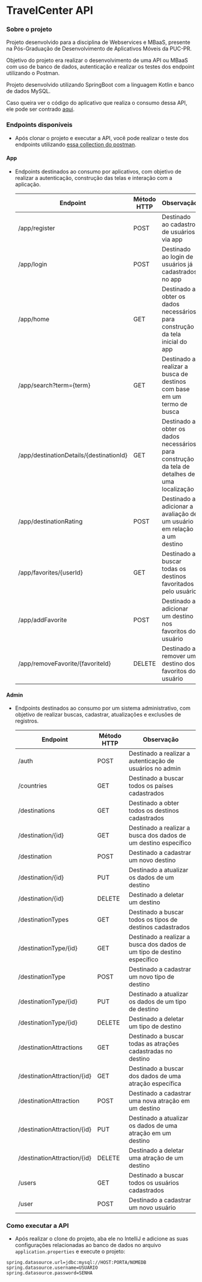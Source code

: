 # TravelCenter API

### Sobre o projeto

Projeto desenvolvido para a disciplina de Webservices e MBaaS, presente na Pós-Graduação de Desenvolvimento de Aplicativos Móveis da PUC-PR.

Objetivo do projeto era realizar o desenvolvimento de uma API ou MBaaS com uso de banco de dados, autenticação e realizar os testes dos endpoint utilizando o Postman.

Projeto desenvolvido utilizando SpringBoot com a linguagem Kotlin e banco de dados MySQL.

Caso queira ver o código do aplicativo que realiza o consumo dessa API, ele pode ser contrado [aqui](https://github.com/emanuelgalvao/travelcenter-ios).

### Endpoints disponíveis

- Após clonar o projeto e executar a API, você pode realizar o teste dos endpoints utilizando [essa collection do postman](https://github.com/emanuelgalvao/travelcenter-api/blob/main/readme/travelcenter.postman_collection.json).

#### App

- Endpoints destinados ao consumo por aplicativos, com objetivo de realizar a autenticação, construção das telas e interação com a aplicação.

  | Endpoint                                | Método HTTP | Observação                                                                                    |
  |-----------------------------------------|-------------|-----------------------------------------------------------------------------------------------|
  | /app/register                           | POST        | Destinado ao cadastro de usuários via app                                                     |
  | /app/login                              | POST        | Destinado ao login de usuários já cadastrados no app                                          |
  | /app/home                               | GET         | Destinado a obter os dados necessários para construção da tela inicial do app                 |
  | /app/search?term={term}                 | GET         | Destinado a realizar a busca de destinos com base em um termo de busca                        |
  | /app/destinationDetails/{destinationId} | GET         | Destinado a obter os dados necessários para construção da tela de detalhes de uma localização |
  | /app/destinationRating                  | POST        | Destinado a adicionar a avaliação de um usuário em relação a um destino                       |
  | /app/favorites/{userId}                 | GET         | Destinado a buscar todas os destinos favoritados pelo usuário                                 |
  | /app/addFavorite                        | POST        | Destinado a adicionar um destino nos favoritos do usuário                                     |
  | /app/removeFavorite/{favoriteId}        | DELETE      | Destinado a remover um destino dos favoritos do usuário                                       |

#### Admin

- Endpoints destinados ao consumo por um sistema administrativo, com objetivo de realizar buscas, cadastrar, atualizações e exclusões de registros.

  | Endpoint                     | Método HTTP | Observação                                                              |
  |------------------------------|-------------|-------------------------------------------------------------------------|
  | /auth                        | POST        | Destinado a realizar a autenticação de usuários no admin                |
  | /countries                   | GET         | Destinado a buscar todos os países cadastrados                          |
  | /destinations                | GET         | Destinado a obter todos os destinos cadastrados                         |
  | /destination/{id}            | GET         | Destinado a realizar a busca dos dados de um destino específico         |
  | /destination                 | POST        | Destinado a cadastrar um novo destino                                   |
  | /destination/{id}            | PUT         | Destinado a atualizar os dados de um destino                            |
  | /destination/{id}            | DELETE      | Destinado a deletar um destino                                          |
  | /destinationTypes            | GET         | Destinado a buscar todos os tipos de destinos cadastrados               |
  | /destinationType/{id}        | GET         | Destinado a realizar a busca dos dados de um tipo de destino específico |
  | /destinationType             | POST        | Destinado a cadastrar um novo tipo de destino                           |
  | /destinationType/{id}        | PUT         | Destinado a atualizar os dados de um tipo de destino                    |
  | /destinationType/{id}        | DELETE      | Destinado a deletar um tipo de destino                                  |
  | /destinationAttractions      | GET         | Destinado a buscar todas as atrações cadastradas no destino             |
  | /destinationAttraction/{id}  | GET         | Destinado a buscar dos dados de uma atração específica                  |
  | /destinationAttraction       | POST        | Destinado a cadastrar uma nova atração em um destino                    |
  | /destinationAttraction/{id}  | PUT         | Destinado a atualizar os dados de uma atração em um destino             |
  | /destinationAttraction/{id}  | DELETE      | Destinado a deletar uma atração de um destino                           |
  | /users                       | GET         | Destinado a buscar todos os usuários cadastrados                        |
  | /user                        | POST        | Destinado a cadastrar um novo usuário                                   |

### Como executar a API

- Após realizar o clone do projeto, aba ele no IntelliJ e adicione as suas configurações relacionadas ao banco de dados no arquivo `application.properties` e execute o projeto:

```
spring.datasource.url=jdbc:mysql://HOST:PORTA/NOMEDB
spring.datasource.username=USUARIO
spring.datasource.password=SENHA
```


